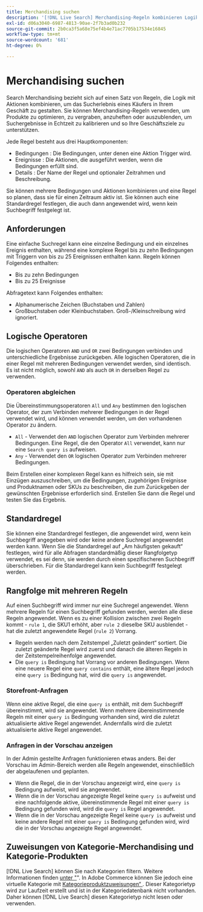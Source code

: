 ```yaml
---
title: Merchandising suchen
description: '[!DNL Live Search] Merchandising-Regeln kombinieren Logik mit Aktionen, um das Einkaufserlebnis zu gestalten.'
exl-id: d06a3040-6987-4813-90ae-2f7b3ad0b232
source-git-commit: 2b0ca3f5a68e75ef4b4e71ac7705b17534e16845
workflow-type: tm+mt
source-wordcount: '681'
ht-degree: 0%

---
```


# Merchandising suchen

Search Merchandising bezieht sich auf einen Satz von Regeln, die Logik mit Aktionen kombinieren, um das Sucherlebnis eines Käufers in Ihrem Geschäft zu gestalten. Sie können Merchandising-Regeln verwenden, um Produkte zu optimieren, zu vergraben, anzuheften oder auszublenden, um Suchergebnisse in Echtzeit zu kalibrieren und so Ihre Geschäftsziele zu unterstützen.

Jede Regel besteht aus drei Hauptkomponenten:

* Bedingungen : Die Bedingungen, unter denen eine Aktion Trigger wird.
* Ereignisse : Die Aktionen, die ausgeführt werden, wenn die Bedingungen erfüllt sind.
* Details : Der Name der Regel und optionaler Zeitrahmen und Beschreibung.

Sie können mehrere Bedingungen und Aktionen kombinieren und eine Regel so planen, dass sie für einen Zeitraum aktiv ist. Sie können auch eine Standardregel festlegen, die auch dann angewendet wird, wenn kein Suchbegriff festgelegt ist.

## Anforderungen

Eine einfache Suchregel kann eine einzelne Bedingung und ein einzelnes Ereignis enthalten, während eine komplexe Regel bis zu zehn Bedingungen mit Triggern von bis zu 25 Ereignissen enthalten kann.
Regeln können Folgendes enthalten:

* Bis zu zehn Bedingungen
* Bis zu 25 Ereignisse

Abfragetext kann Folgendes enthalten:

* Alphanumerische Zeichen (Buchstaben und Zahlen)
* Großbuchstaben oder Kleinbuchstaben. Groß-/Kleinschreibung wird ignoriert.

## Logische Operatoren

Die logischen Operatoren `AND` und `OR` zwei Bedingungen verbinden und unterschiedliche Ergebnisse zurückgeben. Alle logischen Operatoren, die in einer Regel mit mehreren Bedingungen verwendet werden, sind identisch. Es ist nicht möglich, sowohl `AND` als auch `OR` in derselben Regel zu verwenden.

### Operatoren abgleichen

Die Übereinstimmungsoperatoren `All` und `Any` bestimmen den logischen Operator, der zum Verbinden mehrerer Bedingungen in der Regel verwendet wird, und können verwendet werden, um den vorhandenen Operator zu ändern.

* `All` - Verwendet den `AND` logischen Operator zum Verbinden mehrerer Bedingungen. Eine Regel, die den Operator `All` verwendet, kann nur eine `Search query is` aufweisen.
* `Any` - Verwendet den `OR` logischen Operator zum Verbinden mehrerer Bedingungen.

Beim Erstellen einer komplexen Regel kann es hilfreich sein, sie mit Einzügen auszuschreiben, um die Bedingungen, zugehörigen Ereignisse und Produktnamen oder SKUs zu beschreiben, die zum Zurückgeben der gewünschten Ergebnisse erforderlich sind. Erstellen Sie dann die Regel und testen Sie das Ergebnis.

## Standardregel

Sie können eine Standardregel festlegen, die angewendet wird, wenn kein Suchbegriff angegeben wird oder keine andere Suchregel angewendet werden kann. Wenn Sie die Standardregel auf „Am häufigsten gekauft“ festlegen, wird für alle Abfragen standardmäßig dieser Rangfolgetyp verwendet, es sei denn, sie werden durch einen spezifischeren Suchbegriff überschrieben. Für die Standardregel kann kein Suchbegriff festgelegt werden.

## Rangfolge mit mehreren Regeln

Auf einen Suchbegriff wird immer nur eine Suchregel angewendet.
Wenn mehrere Regeln für einen Suchbegriff gefunden werden, werden alle diese Regeln angewendet. Wenn es zu einer Kollision zwischen zwei Regeln kommt - `rule 1`, die SKU1 erhöht, aber `rule 2` dieselbe SKU ausblendet - hat die zuletzt angewendete Regel (`rule 2`) Vorrang.

* Regeln werden nach dem Zeitstempel „Zuletzt geändert“ sortiert. Die zuletzt geänderte Regel wird zuerst und danach die älteren Regeln in der Zeitstempelreihenfolge angewendet.
* Die `query is` Bedingung hat Vorrang vor anderen Bedingungen. Wenn eine neuere Regel eine `query contains` enthält, eine ältere Regel jedoch eine `query is` Bedingung hat, wird die `query is` angewendet.

### Storefront-Anfragen

Wenn eine aktive Regel, die eine `query is` enthält, mit dem Suchbegriff übereinstimmt, wird sie angewendet. Wenn mehrere übereinstimmende Regeln mit einer `query is` Bedingung vorhanden sind, wird die zuletzt aktualisierte aktive Regel angewendet.
Andernfalls wird die zuletzt aktualisierte aktive Regel angewendet.

### Anfragen in der Vorschau anzeigen

In der Admin gestellte Anfragen funktionieren etwas anders. Bei der Vorschau im Admin-Bereich werden alle Regeln angewendet, einschließlich der abgelaufenen und geplanten.

* Wenn die Regel, die in der Vorschau angezeigt wird, eine `query is` Bedingung aufweist, wird sie angewendet.
* Wenn die in der Vorschau angezeigte Regel keine `query is` aufweist und eine nachfolgende aktive, übereinstimmende Regel mit einer `query is` Bedingung gefunden wird, wird die `query is` Regel angewendet.
* Wenn die in der Vorschau angezeigte Regel keine `query is` aufweist und keine andere Regel mit einer `query is` Bedingung gefunden wird, wird die in der Vorschau angezeigte Regel angewendet.

## Zuweisungen von Kategorie-Merchandising und Kategorie-Produkten

[!DNL Live Search] können Sie nach Kategorien filtern. Weitere Informationen finden [ unter &quot;](category-merch.md)&quot;.
In Adobe Commerce können Sie jedoch eine virtuelle Kategorie mit [Kategorieproduktzuweisungen“ ](https://experienceleague.adobe.com/docs/commerce-admin/catalog/categories/products-in-category/categories-product-assignments.html). Dieser Kategorietyp wird zur Laufzeit erstellt und ist in der Kategoriedatenbank nicht vorhanden. Daher können [!DNL Live Search] diesen Kategorietyp nicht lesen oder verwenden.

